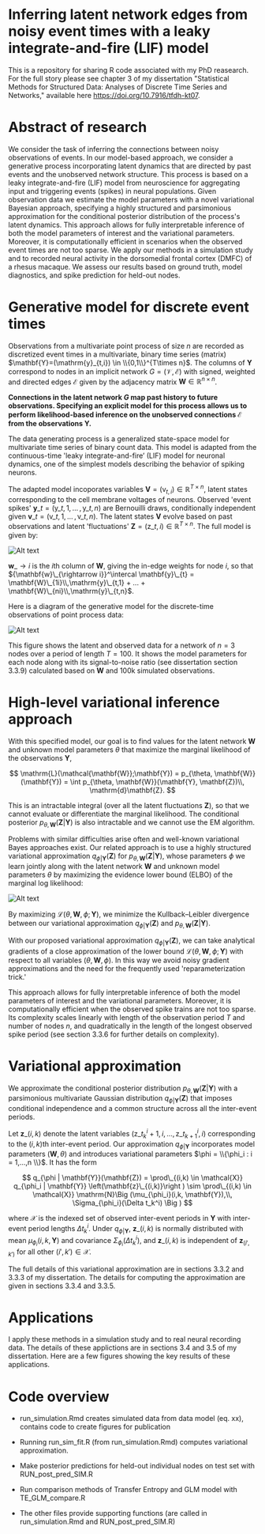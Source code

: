 # Inferring latent network edges from noisy event times with a leaky integrate-and-fire (LIF) model
This is a repository for sharing R code associated with my PhD reasearch. For the full story please see chapter 3 of my dissertation "Statistical Methods for Structured Data: Analyses of Discrete Time Series and Networks," available here https://doi.org/10.7916/tfdh-kt07.

# Abstract of research
We consider the task of inferring the connections between noisy observations of events.
In our model-based approach, we consider a generative process incorporating latent dynamics that are directed by past events and the unobserved network structure. This process is based on a leaky integrate-and-fire (LIF) model from neuroscience for aggregating input and triggering events (spikes) in neural populations. Given observation data we estimate the model parameters with a novel variational Bayesian approach, specifying a highly structured and parsimonious approximation for the conditional posterior distribution of the process's latent dynamics.
This approach allows for fully interpretable inference of both the model parameters of interest and the variational parameters. Moreover, it is computationally efficient in scenarios when the observed event times are not too sparse.
We apply our methods in a simulation study and to recorded neural activity in the dorsomedial frontal cortex (DMFC) of a rhesus macaque. We assess our results based on ground truth, model diagnostics, and spike prediction for held-out nodes.

# Generative model for discrete event times

Observations from a multivariate point process of size $n$ are recorded as discretized event times in a multivariate, binary time series (matrix)
$\mathbf{Y}=(\mathrm{y}_{t,i}) \in \\{0,1\\}^{T\times n}$.
The columns of $\mathbf{Y}$ correspond to nodes in an implicit network $G = (\mathcal{V},\mathcal{E})$ with signed, weighted and directed edges $\mathcal{E}$ given by the adjacency matrix $\mathbf{W} \in \mathbb{R}^{n\times n}$.

**Connections in the latent network $G$ map past history to future observations. Specifying an explicit model for this process allows us to perform likelihood-based inference on the unobserved connections $\mathcal{E}$ from the observations $\mathbf{Y}$.**

The data generating process is a generalized state-space model for multivariate time series of binary count data. This model is adapted from the continuous-time 'leaky integrate-and-fire’ (LIF) model for neuronal dynamics, one of the simplest models describing the behavior of spiking neurons.

The adapted model incoporates variables $\mathbf{V}=(\mathrm{v}_{t,\,i}) \in \mathbb{R}^{T \times n}$, latent states corresponding to the cell membrane voltages of neurons. Observed 'event spikes' $\mathbf{y}\_t = (\mathrm{y}\_{t,1},...\,,\mathrm{y}\_{t,n})$ are Bernouilli draws, conditionally independent given  $\mathbf{v}\_t = (\mathrm{v}\_{t,1},...\,,\mathrm{v}\_{t,n})$. The latent states $\mathbf{V}$ evolve based on past observations and latent 'fluctuations' $\mathbf{Z} = (\mathrm{z}\_{t,i}) \in \mathbb{R}^{T \times n}$. The full model is given by:

![Alt text](/plots/dataModel.png?raw=true "Model")

$\mathbf{w}\_{\rightarrow i}$ is the $i\text{th}$ column of $\mathbf{W}$, giving the in-edge weights for node $i$, so that ${\mathbf{w}\_{\rightarrow i}}^\intercal \mathbf{y}\_{t} = \mathbf{W}\_{1i}\\,\mathrm{y}\_{t,1} + ... + \mathbf{W}\_{ni}\\,\mathrm{y}\_{t,n}$.

Here is a diagram of the generative model for the discrete-time observations of point process data:

![Alt text](/plots/diagram.jpg?raw=true "Model Diagram")

This figure shows the latent and observed data for a network of $n=3$ nodes over a period of length $T = 100$. It shows the model parameters for each node along with its signal-to-noise ratio (see dissertation section 3.3.9) calculated based on $\mathbf{W}$ and 100k simulated observations.

# High-level variational inference approach

With this specified model, our goal is to find values for the latent network $\mathbf{W}$ and unknown model parameters $\theta$ that maximize the marginal likelihood of the observations $\mathbf{Y}$,

$$
\mathrm{L}(\mathcal{\mathbf{W}};\mathbf{Y}) = p_{\theta, \mathbf{W}}(\mathbf{Y}) = \int p_{\theta, \mathbf{W}}(\mathbf{Y}, \mathbf{Z})\\, \mathrm{d}\mathbf{Z}.
$$

This is an intractable integral (over all the latent fluctuations $\mathbf{Z}$), so that we cannot evaluate or differentiate the marginal likelihood. 
The conditional posterior $p_{\theta, \mathbf{W}}(\mathbf{Z} | \mathbf{Y})$ is also intractable and we cannot use the EM algorithm.

Problems with similar difficulties arise often and well-known variational Bayes approaches exist. Our related approach is to use a highly structured variational approximation $q_{\phi | \mathbf{Y}} (\mathbf{Z})$ for $p_{\theta, \mathbf{W}}(\mathbf{Z} | \mathbf{Y})$, whose parameters $\phi$ we learn jointly along with the latent network $\mathbf{W}$ and unknown model parameters $\theta$ by maximizing the evidence lower bound (ELBO) of the marginal log likelihood:

![Alt text](/plots/ELBO.png?raw=true "ELBO")

By maximizing $\mathcal{L}(\theta, \mathbf{W}, \phi; \mathbf{Y})$, we minimize the Kullback–Leibler divergence between our variational approximation $q_{\phi | \mathbf{Y}} (\mathbf{Z})$ and $p_{\theta, \mathbf{W}}(\mathbf{Z} | \mathbf{Y})$.

With our proposed variational approximation $q_{\phi | \mathbf{Y}} (\mathbf{Z})$, we can take analytical gradients of a close approximation of the lower bound $\mathcal{L}(\theta, \mathbf{W}, \phi; \mathbf{Y})$ with respect to all variables $(\theta, \mathbf{W}, \phi)$. In this way we avoid noisy gradient approximations and the need for the frequently used 'reparameterization trick.'

This approach allows for fully interpretable inference of both the model parameters of interest and the variational parameters. Moreover, it is computationally efficient when the observed spike trains are not too sparse. Its complexity scales linearly with length of the observation period $T$ and number of nodes $n$, and quadratically in the length of the longest observed spike period (see section 3.3.6 for further details on complexity).

# Variational approximation

We approximate the conditional posterior distribution $p_{\theta, \mathbf{W}}(\mathbf{Z} | \mathbf{Y})$ with a parsimonious multivariate Gaussian distribution $q_{\phi | \mathbf{Y}}(\mathbf{Z})$ that imposes conditional independence and a common structure across all the inter-event periods.

Let $\mathbf{z}\_{(i,k)}$ denote the latent variables $\big(\mathrm{z}\_{t^i_k +1,i},...,\mathrm{z}\_{t^i_{k+1},i} \big)$ corresponding to the $(i,k)\text{th}$ inter-event period. 
Our approximation $q_{\phi | \mathbf{Y}}$ incorporates model parameters $(\mathbf{W}, \theta)$ and introduces variational parameters $\phi = \\{\phi_i : i = 1,...,n \\}$. It has the form

$$
q_{\phi | \mathbf{Y}}(\mathbf{Z}) = \prod\_{(i,k) \in \mathcal{X}} q_{\phi_i | \mathbf{Y}} \left(\mathbf{z}\_{(i,k)}\right ) \sim \prod\_{(i,k) \in \mathcal{X}} \mathrm{N}\Big (\mu_{\phi_i}(i,k, \mathbf{Y}),\\, \Sigma_{\phi_i}(\Delta t_k^i) \Big )
$$

where $\mathcal{X}$ is the indexed set of observed inter-event periods in $\mathbf{Y}$ with inter-event period lengths $\Delta t_k^i$. Under $q_{\phi | \mathbf{Y}}$, $\mathbf{z}\_{(i,k)}$ is normally distributed with mean $\mu_{\phi_i}(i,k, \mathbf{Y})$ and covariance $\Sigma_{\phi_i}(\Delta t_k^i)$, and $\mathbf{z}\_{(i,k)}$ is independent of $\mathbf{z}_{(i',k')}$ for all other $(i',k') \in \mathcal{X}$.

The full details of this variational approximation are in sections 3.3.2 and 3.3.3 of my dissertation. The details for computing the approximation are given in sections 3.3.4 and 3.3.5.



# Applications

I apply these methods in a simulation study and to real neural recording data. The details of these applictions are in sections 3.4 and 3.5 of my dissertation. Here are a few figures showing the key results of these applications.

# Code overview

* run_simulation.Rmd creates simulated data from data model (eq. xx), contains code to create figures for publication

* Running run_sim_fit.R (from run_simulation.Rmd) computes variational approximation.

* Make posterior predictions for held-out individual nodes on test set with RUN_post_pred_SIM.R 

* Run comparison methods of Transfer Entropy and GLM model with TE_GLM_compare.R

* The other files provide supporting functions (are called in run_simulation.Rmd and RUN_post_pred_SIM.R)
